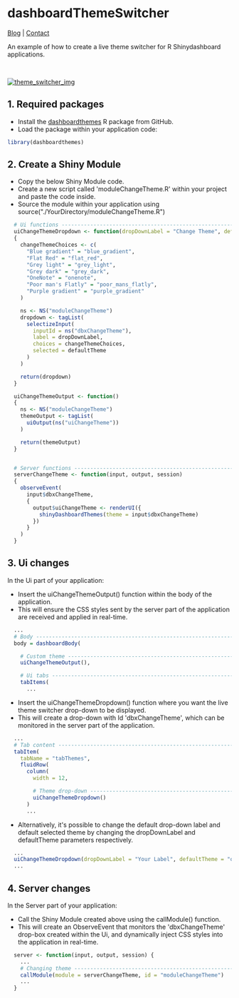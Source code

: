 # dashboardThemeSwitcher

<a href="https://nik01010.wordpress.com/" target="_blank">Blog</a> | <a href="https://nik01010.wordpress.com/contact/" target="_blank">Contact</a>
<br>

An example of how to create a live theme switcher for R Shinydashboard applications.

<br>

<a href="https://i.ibb.co/1T1pLtS/live-theme-switcher.png" target="_blank"><img src="https://i.ibb.co/1T1pLtS/live-theme-switcher.png" alt="theme_switcher_img" border="0"></a>


## 1. Required packages
- Install the [dashboardthemes](https://github.com/nik01010/dashboardthemes) R package from GitHub.
- Load the package within your application code:
```R
library(dashboardthemes)
```

## 2. Create a Shiny Module
- Copy the below Shiny Module code.
- Create a new script called 'moduleChangeTheme.R' within your project and paste the code inside.
- Source the module within your application using source("./YourDirectory/moduleChangeTheme.R")
```R
  # Ui functions ------------------------------------------------------------
  uiChangeThemeDropdown <- function(dropDownLabel = "Change Theme", defaultTheme = "grey_light")
  {
    changeThemeChoices <- c(
      "Blue gradient" = "blue_gradient",
      "Flat Red" = "flat_red",
      "Grey light" = "grey_light",
      "Grey dark" = "grey_dark",
      "OneNote" = "onenote",
      "Poor man's Flatly" = "poor_mans_flatly",
      "Purple gradient" = "purple_gradient"
    )

    ns <- NS("moduleChangeTheme")
    dropdown <- tagList(
      selectizeInput(
        inputId = ns("dbxChangeTheme"),
        label = dropDownLabel,
        choices = changeThemeChoices,
        selected = defaultTheme
      )
    )

    return(dropdown)
  }

  uiChangeThemeOutput <- function()
  {
    ns <- NS("moduleChangeTheme")
    themeOutput <- tagList(
      uiOutput(ns("uiChangeTheme"))
    )

    return(themeOutput)
  }


  # Server functions --------------------------------------------------------
  serverChangeTheme <- function(input, output, session)
  {
    observeEvent(
      input$dbxChangeTheme, 
      {
        output$uiChangeTheme <- renderUI({
          shinyDashboardThemes(theme = input$dbxChangeTheme)
        })
      }
    )
  }
```


## 3. Ui changes
In the Ui part of your application:
- Insert the uiChangeThemeOutput() function within the body of the application.
- This will ensure the CSS styles sent by the server part of the application are received and applied in real-time.
```R
  ...
  # Body --------------------------------------------------------------------
  body = dashboardBody(

    # Custom theme ------------------------------------------------------------
    uiChangeThemeOutput(),

    # Ui tabs -----------------------------------------------------------------
    tabItems(
      ...
```
- Insert the uiChangeThemeDropdown() function where you want the live theme switcher drop-down to be displayed.
- This will create a drop-down with Id 'dbxChangeTheme', which can be monitored in the server part of the application.
```R
  ...
  # Tab content -------------------------------------------------------------
  tabItem(
    tabName = "tabThemes",
    fluidRow(
      column(
        width = 12,

        # Theme drop-down ---------------------------------------------------------
        uiChangeThemeDropdown()
      )
      ...
```
- Alternatively, it's possible to change the default drop-down label and default selected theme by changing the dropDownLabel and defaultTheme parameters respectively.
```R
  ...
  uiChangeThemeDropdown(dropDownLabel = "Your Label", defaultTheme = "onenote")
  ...
```


## 4. Server changes
In the Server part of your application:
- Call the Shiny Module created above using the callModule() function.
- This will create an ObserveEvent that monitors the 'dbxChangeTheme' drop-box created within the Ui, and dynamically inject CSS styles into the application in real-time.
```R
  server <- function(input, output, session) {
    ...
    # Changing theme ----------------------------------------------------------
    callModule(module = serverChangeTheme, id = "moduleChangeTheme")
    ...
  }
```
